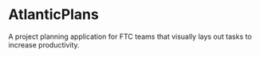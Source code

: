 # AtlanticPlans
A project planning application for FTC teams that visually lays out tasks to increase productivity. 
